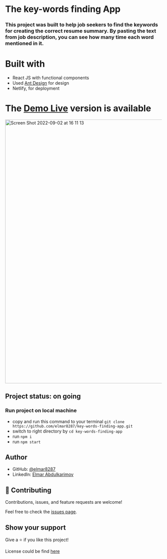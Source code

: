 # The key-words finding App


### This project was built to help job seekers to find the keywords for creating the correct resume summary. By pasting the text from job description, you can see how many time each word mentioned in it.

# Built with

- React JS with functional components
- Used [Ant Design](https://ant.design/) for design
- Netlify, for deployment
  

# The [Demo Live](https://key-words.netlify.app/) version is available
<img width="848" alt="Screen Shot 2022-09-02 at 16 11 13" src="https://user-images.githubusercontent.com/49064106/188140193-ddaf8669-70da-4d28-9c7c-04f90c4704ea.png">


## Project status: on going

### Run project on local machine

- copy and run this command to your terminal `git clone https://github.com/elmar8287/key-words-finding-app.git`
- switch to right directory by `cd key-words-finding-app`
- run `npm i`
- run `npm start`

## Author

- GitHub: [@elmar8287](https://github.com/elmar8287)
- LinkedIn: [Elmar Abdulkarimov](https://www.linkedin.com/in/elmar.abdulkarimov/)

## 🤝 Contributing

Contributions, issues, and feature requests are welcome!

Feel free to check the [issues page](https://github.com/elmar8287/key-words-finding-app/issues).

## Show your support

Give a ⭐️ if you like this project!

License could be find [here](https://github.com/elmar8287/key-words-finding-app/blob/dev/LICENSE)
